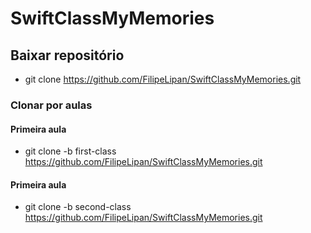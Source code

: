 # SwiftClassMyMemories

## Baixar repositório
- git clone https://github.com/FilipeLipan/SwiftClassMyMemories.git

### Clonar por aulas 

#### Primeira aula
- git clone -b first-class https://github.com/FilipeLipan/SwiftClassMyMemories.git

#### Primeira aula
- git clone -b second-class https://github.com/FilipeLipan/SwiftClassMyMemories.git
